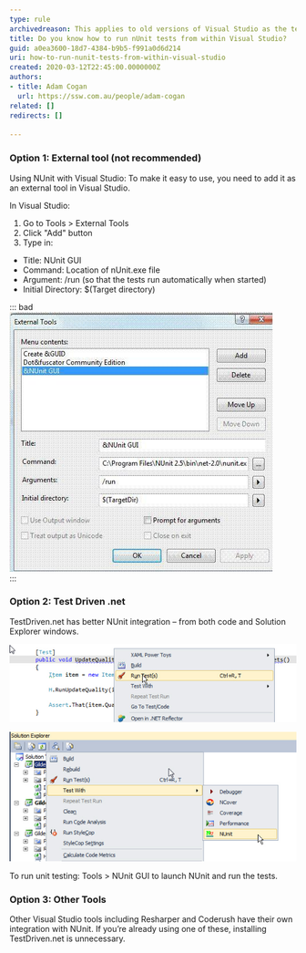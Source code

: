```yaml
---
type: rule
archivedreason: This applies to old versions of Visual Studio as the test frameworks now provide their own test runner implementations for Visual Studio
title: Do you know how to run nUnit tests from within Visual Studio?
guid: a0ea3600-18d7-4384-b9b5-f991a0d6d214
uri: how-to-run-nunit-tests-from-within-visual-studio
created: 2020-03-12T22:45:00.0000000Z
authors:
- title: Adam Cogan
  url: https://ssw.com.au/people/adam-cogan
related: []
redirects: []

---
```


### Option 1: External tool (not recommended)


Using NUnit with Visual Studio: To make it easy to use, you need to add it as an external tool in Visual Studio.

In Visual Studio:

1. Go to Tools &gt; External Tools
2. Click "Add" button
3. Type in:


* Title: NUnit GUI
* Command: Location of nUnit.exe file
* Argument: /run (so that the tests run automatically when started)
* Initial Directory: $(Target directory)


<!--endintro-->


::: bad  
![Figure: Bad Example - NUnit In Visual Studio](NUnitInVStudio.jpg)  
:::

### Option 2: Test Driven .net


TestDriven.net has better NUnit integration – from both code and Solution Explorer windows.

![Figure: Better way - Use TestDriven.Net - it has a 'Run Test(s)' command for a single test (above) or...](UseTestDriven.jpg)  

![Figure: ...you can right-click on a project and select 'Test With &gt; NUnit' to bring up the GUI. It is certainly more convenient](GUIBringUpAction.jpg)  

To run unit testing: Tools &gt; NUnit GUI to launch NUnit and run the tests.

### Option 3: Other Tools


Other Visual Studio tools including Resharper and Coderush have their own integration with NUnit. If you’re already using one of these, installing TestDriven.net is unnecessary.
